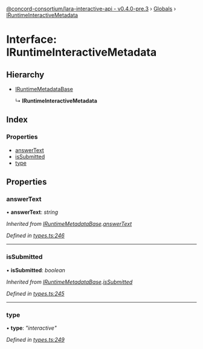 [@concord-consortium/lara-interactive-api - v0.4.0-pre.3](../README.md) › [Globals](../globals.md) › [IRuntimeInteractiveMetadata](iruntimeinteractivemetadata.md)

# Interface: IRuntimeInteractiveMetadata

## Hierarchy

* [IRuntimeMetadataBase](iruntimemetadatabase.md)

  ↳ **IRuntimeInteractiveMetadata**

## Index

### Properties

* [answerText](iruntimeinteractivemetadata.md#answertext)
* [isSubmitted](iruntimeinteractivemetadata.md#issubmitted)
* [type](iruntimeinteractivemetadata.md#type)

## Properties

###  answerText

• **answerText**: *string*

*Inherited from [IRuntimeMetadataBase](iruntimemetadatabase.md).[answerText](iruntimemetadatabase.md#answertext)*

*Defined in [types.ts:246](../../../lara-typescript/src/interactive-api-client/types.ts#L246)*

___

###  isSubmitted

• **isSubmitted**: *boolean*

*Inherited from [IRuntimeMetadataBase](iruntimemetadatabase.md).[isSubmitted](iruntimemetadatabase.md#issubmitted)*

*Defined in [types.ts:245](../../../lara-typescript/src/interactive-api-client/types.ts#L245)*

___

###  type

• **type**: *"interactive"*

*Defined in [types.ts:249](../../../lara-typescript/src/interactive-api-client/types.ts#L249)*
